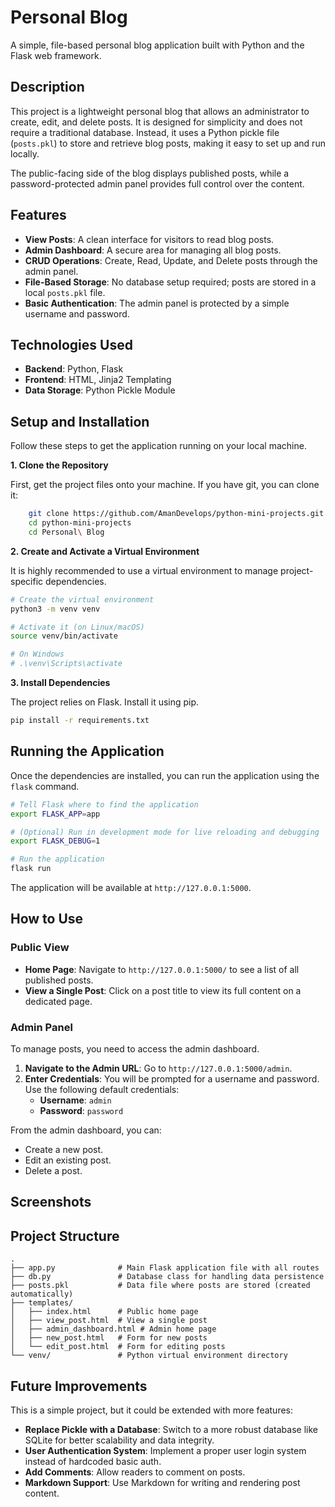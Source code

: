 # Personal Blog

A simple, file-based personal blog application built with Python and the Flask web framework.

## Description

This project is a lightweight personal blog that allows an administrator to create, edit, and delete posts. It is designed for simplicity and does not require a traditional database. Instead, it uses a Python pickle file (`posts.pkl`) to store and retrieve blog posts, making it easy to set up and run locally.

The public-facing side of the blog displays published posts, while a password-protected admin panel provides full control over the content.

## Features

- **View Posts**: A clean interface for visitors to read blog posts.
- **Admin Dashboard**: A secure area for managing all blog posts.
- **CRUD Operations**: Create, Read, Update, and Delete posts through the admin panel.
- **File-Based Storage**: No database setup required; posts are stored in a local `posts.pkl` file.
- **Basic Authentication**: The admin panel is protected by a simple username and password.

## Technologies Used

- **Backend**: Python, Flask
- **Frontend**: HTML, Jinja2 Templating
- **Data Storage**: Python Pickle Module

## Setup and Installation

Follow these steps to get the application running on your local machine.

**1. Clone the Repository**

First, get the project files onto your machine. If you have git, you can clone it:

```bash
    git clone https://github.com/AmanDevelops/python-mini-projects.git
    cd python-mini-projects
    cd Personal\ Blog
```

**2. Create and Activate a Virtual Environment**

It is highly recommended to use a virtual environment to manage project-specific dependencies.

```bash
# Create the virtual environment
python3 -m venv venv

# Activate it (on Linux/macOS)
source venv/bin/activate

# On Windows
# .\venv\Scripts\activate
```

**3. Install Dependencies**

The project relies on Flask. Install it using pip.

```bash
pip install -r requirements.txt
```

## Running the Application

Once the dependencies are installed, you can run the application using the `flask` command.

```bash
# Tell Flask where to find the application
export FLASK_APP=app

# (Optional) Run in development mode for live reloading and debugging
export FLASK_DEBUG=1

# Run the application
flask run
```

The application will be available at `http://127.0.0.1:5000`.

## How to Use

### Public View

- **Home Page**: Navigate to `http://127.0.0.1:5000/` to see a list of all published posts.
- **View a Single Post**: Click on a post title to view its full content on a dedicated page.

### Admin Panel

To manage posts, you need to access the admin dashboard.

1.  **Navigate to the Admin URL**: Go to `http://127.0.0.1:5000/admin`.
2.  **Enter Credentials**: You will be prompted for a username and password. Use the following default credentials:
    -   **Username**: `admin`
    -   **Password**: `password`

From the admin dashboard, you can:
- Create a new post.
- Edit an existing post.
- Delete a post.

## Screenshots



## Project Structure

```
.
├── app.py              # Main Flask application file with all routes
├── db.py               # Database class for handling data persistence
├── posts.pkl           # Data file where posts are stored (created automatically)
├── templates/
│   ├── index.html      # Public home page
│   ├── view_post.html  # View a single post
│   ├── admin_dashboard.html # Admin home page
│   ├── new_post.html   # Form for new posts
│   └── edit_post.html  # Form for editing posts
└── venv/               # Python virtual environment directory
```

## Future Improvements

This is a simple project, but it could be extended with more features:

- **Replace Pickle with a Database**: Switch to a more robust database like SQLite for better scalability and data integrity.
- **User Authentication System**: Implement a proper user login system instead of hardcoded basic auth.
- **Add Comments**: Allow readers to comment on posts.
- **Markdown Support**: Use Markdown for writing and rendering post content.
